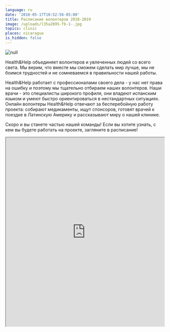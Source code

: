```yaml
---
language: ru
date: '2018-05-17T10:52:56-05:00'
title: Расписание волонтеров 2018-2019
image: /uploads/l35a2895-fb-1-.jpg
topics: clinic
places: nicaragua
is_hidden: false
---
```

![null](/uploads/l35a2895-fb-1-.jpg)

Health&Help объединяет волонтеров и увлеченных людей со всего света.  Мы верим, что вместе мы сможем сделать мир лучше, мы не боимся трудностей и не сомневаемся в правильности нашей работы.

Health&Help работает с профессионалами своего дела -  у нас нет права на ошибку и поэтому мы тщательно отбираем наших волонтеров.  Наши врачи - это специалисты широкого профиля, они владеют испанским языком и умеют быстро ориентироваться в нестандартных ситуациях. Онлайн волонтеры Health&Help отвечают за бесперебойную работу проекта: собирают медикаменты, ищут спонсоров, готовят врачей к поездке в Латинскую Америку и рассказывают миру о нашей клинике.  

Скоро и вы станете частью нашей команды! Если вы хотите узнать, с кем вы будете работать на проекте, загляните в расписание! 

<iframe width="100%" height="600px"   <iframe src="https://docs.google.com/spreadsheets/d/e/2PACX-1vRmntlkjeqOx82CFnUY_vK66PANCgtijzxAh4rOB3HIM25bFeW_HF0YOUyIENvQ9MHsCnkkGkGt74V_/pubhtml?widget=true&amp;headers=false"></iframe>

